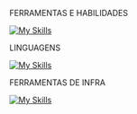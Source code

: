 FERRAMENTAS E HABILIDADES

[![My Skills](https://skillicons.dev/icons?i=nodejs,js,php,ts,angular,nestjs,mysql,docker,gcp,debian,rabbitmq,bullMq,redis,figma,laravel,html,css,bootstrap,jquery,bitbucket,bash,c,cloudflare,heroku,postman)](https://skillicons.dev)

LINGUAGENS

[![My Skills](https://skillicons.dev/icons?i=c,js,js,php,ts)](https://skillicons.dev)

FERRAMENTAS DE INFRA 

[![My Skills](https://skillicons.dev/icons?i=docker,gcp,debian,bitbucket,c,cloudflare,heroku)](https://skillicons.dev)
